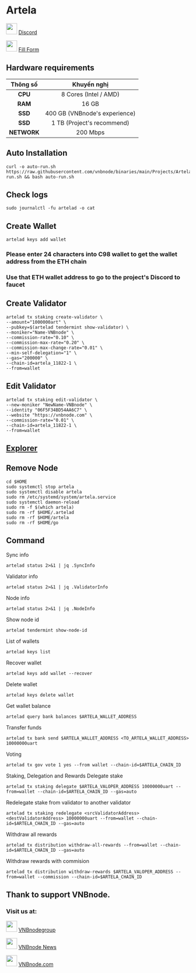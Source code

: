 # Artela
<img src="https://github.com/vnbnode/VNBnode-Guides/assets/76662222/7724db8a-a28e-452b-8431-ed5a748ba9bd" width="30"/> <a href="https://discord.gg/artela" target="_blank">Discord</a>

<img src="https://github.com/vnbnode/VNBnode-Guides/assets/76662222/4b23c7fc-4ffb-4126-a0a8-92caa02acb51" width="30"/> <a href="https://atkty6pceir.typeform.com/to/o4359Rsd" target="_blank">Fill Form</a>
## Hardware requirements

|   Thông số  |        Khuyến nghị        |
| :---------: | :-----------------------: |
|   **CPU**   |          8 Cores (Intel / AMD)        |
|   **RAM**   |          16 GB            |
|   **SSD**   |          400 GB (VNBnode's experience)          | 
|   **SSD**   |          1 TB  (Project's recommend)           | 
| **NETWORK** |          200 Mbps         |

## Auto Installation
```
curl -o auto-run.sh https://raw.githubusercontent.com/vnbnode/binaries/main/Projects/Artela/auto-run.sh && bash auto-run.sh
```

## Check logs
```
sudo journalctl -fu artelad -o cat
```
## Create Wallet
```
artelad keys add wallet
```
### Please enter 24 characters into C98 wallet to get the wallet address from the ETH chain
### Use that ETH wallet address to go to the project's Discord to faucet
## Create Validator
```
artelad tx staking create-validator \
--amount="1000000art" \
--pubkey=$(artelad tendermint show-validator) \
--moniker="Name-VNBnode" \
--commission-rate="0.10" \
--commission-max-rate="0.20" \
--commission-max-change-rate="0.01" \
--min-self-delegation="1" \
--gas="200000" \
--chain-id=artela_11822-1 \
--from=wallet
```
## Edit Validator
```
artelad tx staking edit-validator \
--new-moniker "NewName-VNBnode" \
--identity "06F5F34BD54AA6C7" \
--website "https://vnbnode.com" \
--commission-rate="0.01" \
--chain-id=artela_11822-1 \
--from=wallet
```
## [Explorer](https://test.explorer.ist/artela/staking)
## Remove Node
```
cd $HOME
sudo systemctl stop artela
sudo systemctl disable artela
sudo rm /etc/systemd/system/artela.service
sudo systemctl daemon-reload
sudo rm -f $(which artela)
sudo rm -rf $HOME/.artelad
sudo rm -rf $HOME/artela
sudo rm -rf $HOME/go
```
## Command
Sync info
```
artelad status 2>&1 | jq .SyncInfo
```
Validator info
```
artelad status 2>&1 | jq .ValidatorInfo
```
Node info
```
artelad status 2>&1 | jq .NodeInfo
```
Show node id
```
artelad tendermint show-node-id
```
List of wallets
```
artelad keys list
```
Recover wallet
```
artelad keys add wallet --recover
```
Delete wallet
```
artelad keys delete wallet
```
Get wallet balance
```
artelad query bank balances $ARTELA_WALLET_ADDRESS
```
Transfer funds
```
artelad tx bank send $ARTELA_WALLET_ADDRESS <TO_ARTELA_WALLET_ADDRESS> 10000000uart
```
Voting
```
artelad tx gov vote 1 yes --from wallet --chain-id=$ARTELA_CHAIN_ID
```
Staking, Delegation and Rewards
Delegate stake
```
artelad tx staking delegate $ARTELA_VALOPER_ADDRESS 10000000uart --from=wallet --chain-id=$ARTELA_CHAIN_ID --gas=auto
```
Redelegate stake from validator to another validator
```
artelad tx staking redelegate <srcValidatorAddress> <destValidatorAddress> 10000000uart --from=wallet --chain-id=$ARTELA_CHAIN_ID --gas=auto
```
Withdraw all rewards
```
artelad tx distribution withdraw-all-rewards --from=wallet --chain-id=$ARTELA_CHAIN_ID --gas=auto
```
Withdraw rewards with commision
```
artelad tx distribution withdraw-rewards $ARTELA_VALOPER_ADDRESS --from=wallet --commission --chain-id=$ARTELA_CHAIN_ID
```
## Thank to support VNBnode.
### Visit us at:

<img src="https://user-images.githubusercontent.com/50621007/183283867-56b4d69f-bc6e-4939-b00a-72aa019d1aea.png" width="30"/> <a href="https://t.me/VNBnodegroup" target="_blank">VNBnodegroup</a>

<img src="https://user-images.githubusercontent.com/50621007/183283867-56b4d69f-bc6e-4939-b00a-72aa019d1aea.png" width="30"/> <a href="https://t.me/Vnbnode" target="_blank">VNBnode News</a>

<img src="https://github.com/vnbnode/binaries/blob/main/Logo/VNBnode.jpg" width="30"/> <a href="https://VNBnode.com" target="_blank">VNBnode.com</a>
